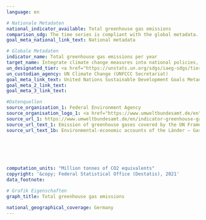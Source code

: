 ```yaml
---
language: en    

# Nationale Metadaten    
national_indicator_available: Total greenhouse gas emissions    
comparison_sdg: The time series is compliant with the global metadata.    
goal_meta_national_link_text: National metadata    

# Globale Metadaten    
indicator_name: Total greenhouse gas emissions per year    
target_name: Integrate climate change measures into national policies, strategies and planning    
un_designated_tier: <a href="https://unstats.un.org/sdgs/iaeg-sdgs/tier-classification/" title="Click here for more information on the UN tier classification."  target="_blank">Tier I</a>    
un_custodian_agency: UN Climate Change (UNFCCC Secretariat)    
goal_meta_link_text: United Nations Sustainable Development Goals Metadata    
goal_meta_2_link_text:     
goal_meta_3_link_text:     

#Datenquellen
source_organisation_1: Federal Environment Agency
source_organisation_logo_1: <a href="https://www.umweltbundesamt.de/en"><img src="https://g205sdgs.github.io/sdg-indicators/public/OrgImgEn/uba.png" alt="Logo uba" style="height:60px; width:148px" /></a>
source_url_1: https://www.umweltbundesamt.de/en/indicator-greenhouse-gas-emissions#at-a-glance
source_url_text_1: Emission of greenhouse gases covered by the UN Framework Convention on Climate
source_url_text_1b: Environmental-economic accounts of the Länder – Gases (only available in German)





    
computation_units: "Million tonnes of CO2 equivalents"    
copyright: '&copy; Federal Statistical Office (Destatis), 2021'    
data_footnote:     

# Grafik Eigenschaften    
graph_title: Total greenhouse gas emissions    

national_geographical_coverage: Germany    
---
```


<span></span>